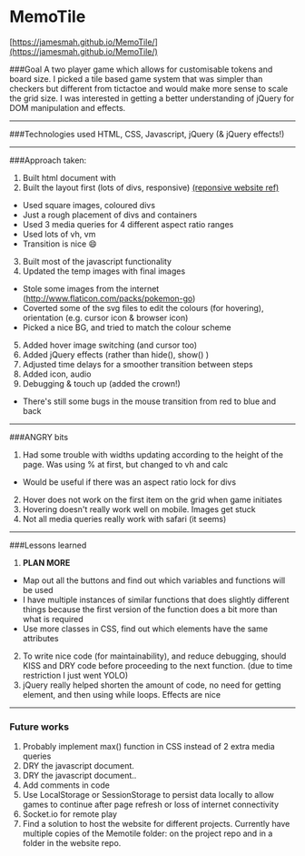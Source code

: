 # MemoTile
[https://jamesmah.github.io/MemoTile/](https://jamesmah.github.io/MemoTile/)

###Goal
A two player game which allows for customisable tokens and board size.
I picked a tile based game system that was simpler than checkers
but different from tictactoe and would make more sense to scale the grid size.
I was interested in getting a better understanding of jQuery for DOM manipulation and effects.

---

###Technologies used
HTML, CSS, Javascript, jQuery (& jQuery effects!)

---

###Approach taken:
1. Built html document with 
2. Built the layout first (lots of divs, responsive) [(reponsive website ref)](http://games.cdn.famobi.com/html5games/0/1010-animals/7-2161a5/?fg_domain=play.famobi.com&fg_aid=A1000-1&fg_uid=6f19250d-f8f8-4bf0-9edc-b28ef81a86ec&fg_pid=4638e320-4444-4514-81c4-d80a8c662371&fg_beat=110#_ga=1.189308334.447018087.1476148857)
  * Used square images, coloured divs
  * Just a rough placement of divs and containers
  * Used 3 media queries for 4 different aspect ratio ranges
  * Used lots of vh, vm
  * Transition is nice :smile:
3. Built most of the javascript functionality
4. Updated the temp images with final images
  * Stole some images from the internet (http://www.flaticon.com/packs/pokemon-go)
  * Coverted some of the svg files to edit the colours (for hovering), orientation (e.g. cursor icon & browser icon)
  * Picked a nice BG, and tried to match the colour scheme
5. Added hover image switching (and cursor too)
6. Added jQuery effects (rather than hide(), show() )
7. Adjusted time delays for a smoother transition between steps
8. Added icon, audio
9. Debugging & touch up (added the crown!)
  * There's still some bugs in the mouse transition from red to blue and back

---

###ANGRY bits

1. Had some trouble with widths updating according to the height of the page. Was using % at first, but changed to vh and calc
* Would be useful if there was an aspect ratio lock for divs
2. Hover does not work on the first item on the grid when game initiates
3. Hovering doesn't really work well on mobile. Images get stuck
4. Not all media queries really work with safari (it seems)

---

###Lessons learned

1. **PLAN MORE**
  * Map out all the buttons and find out which variables and functions will be used
  * I have multiple instances of similar functions that does slightly different things because the first version of the function does a bit more than what is required
  * Use more classes in CSS, find out which elements have the same attributes
2. To write nice code (for maintainability), and reduce debugging, should KISS and DRY code before proceeding to the next function. (due to time restriction I just went YOLO)
3. jQuery really helped shorten the amount of code,
no need for getting element, and then using while loops. Effects are nice

---

### Future works

1. Probably implement max() function in CSS instead of 2 extra media queries
2. DRY the javascript document.
3. DRY the javascript document.. 
4. Add comments in code
5. Use LocalStorage or SessionStorage to persist data locally to allow games to continue after page refresh or loss of internet connectivity
6. Socket.io for remote play
7. Find a solution to host the website for different projects. Currently have multiple copies of the Memotile folder: on the project repo and in a folder in the website repo.




